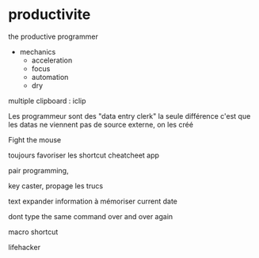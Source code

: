 productivite
============


the productive programmer

- mechanics
  * acceleration
  * focus
  * automation
  * dry

multiple clipboard : iclip 

Les programmeur sont des "data entry clerk" la seule différence c'est 
que les datas ne viennent pas de source externe, on les créé

Fight the mouse 

toujours favoriser les shortcut
cheatcheet app


pair programming, 

key caster, propage les trucs 


text expander
information à mémoriser
current date

dont type the same command over and over again

macro 
shortcut 



lifehacker






